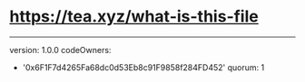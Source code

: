
# https://tea.xyz/what-is-this-file
---
version: 1.0.0
codeOwners:
  - '0x6F1F7d4265Fa68dc0d53Eb8c91F9858f284FD452'
quorum: 1